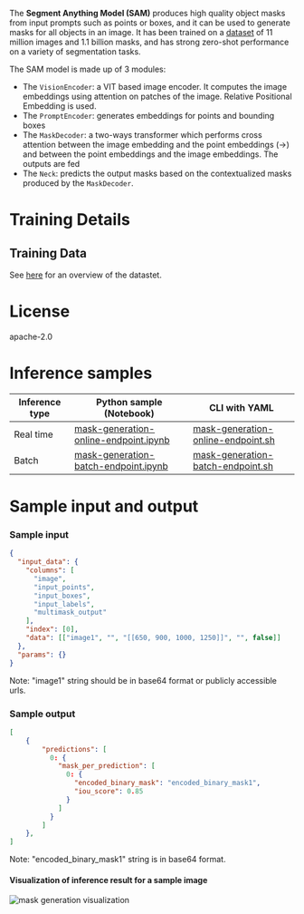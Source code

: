 The **Segment Anything Model (SAM)** produces high quality object masks from input prompts such as points or boxes, and it can be used to generate masks for all objects in an image. It has been trained on a [dataset](https://segment-anything.com/dataset/index.html) of 11 million images and 1.1 billion masks, and has strong zero-shot performance on a variety of segmentation tasks.

The SAM model is made up of 3 modules:

- The `VisionEncoder`: a VIT based image encoder. It computes the image embeddings using attention on patches of the image. Relative Positional Embedding is used.
- The `PromptEncoder`: generates embeddings for points and bounding boxes
- The `MaskDecoder`: a two-ways transformer which performs cross attention between the image embedding and the point embeddings (->) and between the point embeddings and the image embeddings. The outputs are fed
- The `Neck`: predicts the output masks based on the contextualized masks produced by the `MaskDecoder`.

# Training Details

## Training Data

See [here](https://ai.facebook.com/datasets/segment-anything/) for an overview of the datastet.

# License

apache-2.0

# Inference samples

Inference type|Python sample (Notebook)|CLI with YAML
|--|--|--|
Real time|<a href="https://aka.ms/azureml-infer-sdk-mask-generation" target="_blank">mask-generation-online-endpoint.ipynb</a>|<a href="https://aka.ms/azureml-infer-cli-mask-generation" target="_blank">mask-generation-online-endpoint.sh</a>
Batch |<a href="https://aka.ms/azureml-infer-batch-sdk-mask-generation" target="_blank">mask-generation-batch-endpoint.ipynb</a>|<a href="https://aka.ms/azureml-infer-batch-cli-mask-generation" target="_blank">mask-generation-batch-endpoint.sh</a>

# Sample input and output

### Sample input

```json
{
  "input_data": {
    "columns": [
      "image",
      "input_points",
      "input_boxes",
      "input_labels",
      "multimask_output"
    ],
    "index": [0],
    "data": [["image1", "", "[[650, 900, 1000, 1250]]", "", false]]
  },
  "params": {}
}
```

Note: "image1" string should be in base64 format or publicly accessible urls.


### Sample output

```json
[
    {
        "predictions": [
          0: {
            "mask_per_prediction": [
              0: {
                "encoded_binary_mask": "encoded_binary_mask1",
                "iou_score": 0.85
              }
            ]
          }
        ]
    },
]
```

Note: "encoded_binary_mask1" string is in base64 format.

#### Visualization of inference result for a sample image

<img src="https://automlcesdkdataresources.blob.core.windows.net/finetuning-image-models/images/Model_Result_Visualizations(Do_not_delete)/plot_facebook-sam-vit-huge.png" alt="mask generation visualization">
